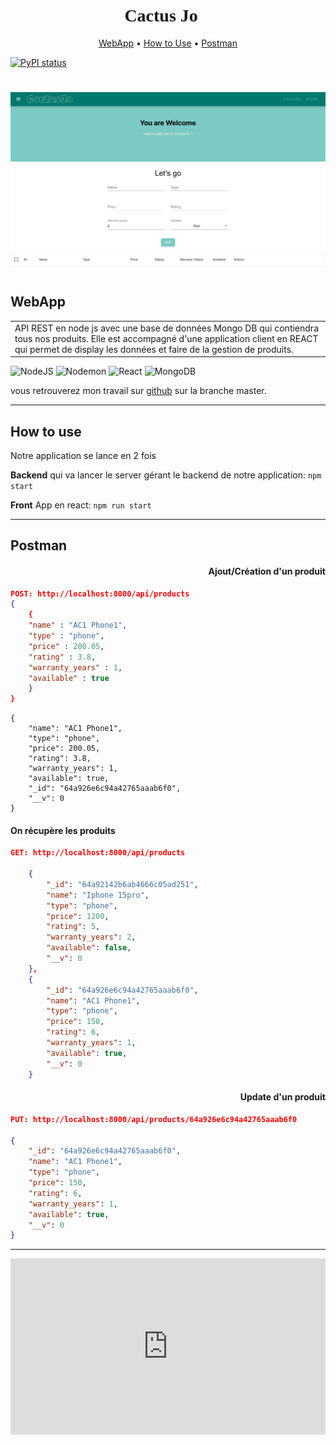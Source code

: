 <h1 align="center">
<style>
@import url('https://fonts.googleapis.com/css2?family=Rubik+Puddles&family=Smokum&display=swap');
</style>
<span style="font-family: 'Rubik Puddles', cursive;">Cactus Jo🌵</span>
</h1>

</h1>
<p align="center">
  <a href="#WebApp">WebApp</a> •
  <a href="#How-to-use">How to Use</a> •
  <a href="#Postman">Postman</a>
</p>

[![PyPI status](https://img.shields.io/pypi/status/ansicolortags.svg)](https://pypi.python.org/pypi/ansicolortags/)

# ![WebApp](Webapp-cactusJo.png)

<h2 id="WebApp">WebApp</h2>

<table>
<tr>
<td>
API REST en node js avec une base de données Mongo DB qui contiendra tous nos produits. Elle est accompagné d'une application client en REACT qui permet de display les données et faire de la gestion de produits. 
</td>
</tr>
</table>

  ![NodeJS](https://img.shields.io/badge/node.js-6DA55F?style=for-the-badge&logo=node.js&logoColor=white) ![Nodemon](https://img.shields.io/badge/NODEMON-%23323330.svg?style=for-the-badge&logo=nodemon&logoColor=%BBDEAD) ![React](https://img.shields.io/badge/react-%2320232a.svg?style=for-the-badge&logo=react&logoColor=%2361DAFB) ![MongoDB](https://img.shields.io/badge/MongoDB-%234ea94b.svg?style=for-the-badge&logo=mongodb&logoColor=white)

vous retrouverez mon travail sur [github]('https://github.com/Cbastienr/CactusJo_test/tree/master') sur la branche master.

***

<h2 id="How to use">How to use</h2>

Notre application se lance en 2 fois

 **Backend**
 qui va lancer le server gérant le backend de notre application: `npm start`

 **Front**
 App en react: `npm run start`

***
<h2 id="Postman">Postman</h2>
<h4  align=right>Ajout/Création d'un produit</h4>


```json
POST: http://localhost:8000/api/products
{
    {
    "name" : "AC1 Phone1", 
    "type" : "phone", 
    "price" : 200.05, 
    "rating" : 3.8,
    "warranty_years" : 1, 
    "available" : true 
    }
}
```

```
{
    "name": "AC1 Phone1",
    "type": "phone",
    "price": 200.05,
    "rating": 3.8,
    "warranty_years": 1,
    "available": true,
    "_id": "64a926e6c94a42765aaab6f0",
    "__v": 0
}
```

<h4>On récupère les produits</h4>

```json
GET: http://localhost:8000/api/products

    {
        "_id": "64a92142b6ab4666c05ad251",
        "name": "Iphone 15pro",
        "type": "phone",
        "price": 1200,
        "rating": 5,
        "warranty_years": 2,
        "available": false,
        "__v": 0
    },
    {
        "_id": "64a926e6c94a42765aaab6f0",
        "name": "AC1 Phone1",
        "type": "phone",
        "price": 150,
        "rating": 6,
        "warranty_years": 1,
        "available": true,
        "__v": 0
    }
```
<h4 align="right">Update d'un produit</h4>

```json
PUT: http://localhost:8000/api/products/64a926e6c94a42765aaab6f0

{
    "_id": "64a926e6c94a42765aaab6f0",
    "name": "AC1 Phone1",
    "type": "phone",
    "price": 150,
    "rating": 6,
    "warranty_years": 1,
    "available": true,
    "__v": 0
}
```

***

<div style="padding-top:56.042%;position:relative;">
<iframe src="https://gifer.com/embed/AXhO" width="100%" height="100%" style='position:absolute;top:0;left:0;' frameBorder="0" allowFullScreen></iframe>
</div>
